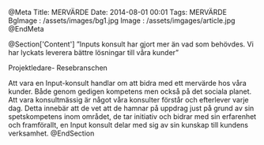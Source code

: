 @Meta
Title: MERVÄRDE
Date: 2014-08-01 00:01
Tags: MERVÄRDE
BgImage : /assets/images/bg1.jpg
Image : /assets/imgages/article.jpg
@EndMeta

@Section['Content']
”Inputs konsult har gjort mer än vad som behövdes. Vi har lyckats leverera bättre lösningar till våra kunder”
 
Projektledare- Resebranschen

Att vara en Input-konsult
handlar om att bidra med ett mervärde hos våra kunder. Både genom gedigen kompetens men också på det sociala planet. Att vara konsultmässig är något våra konsulter förstår och efterlever varje dag. Detta innebär att de vet att de hamnar på uppdrag just på grund av sin spetskompetens inom området, de tar initiativ och bidrar med sin erfarenhet och framförallt, en Input konsult delar med sig av sin kunskap till kundens verksamhet.
@EndSection 
